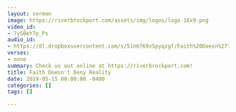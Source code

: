 ```yaml
---
layout: sermon
image: https://riverbrockport.com/assets/img/logos/logo-16x9.png
video_id:
- 7ySBeY7p_Ps
audio_id:
- https://dl.dropboxusercontent.com/s/51n6f69z5pyqzgf/Faith%20Doesn%27t%20Deny%20Reality.mp3?dl=0
verses:
- none
summary: Check us out online at https://riverbrockport.com!
title: Faith Doesn't Deny Reality
date: 2019-05-15 00:00:00 -0400
categories: []
tags: []

---
```

